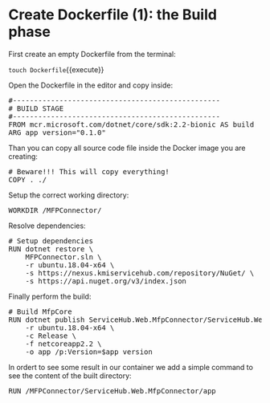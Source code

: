 # Create Dockerfile (1): the Build phase

First create an empty Dockerfile from the terminal:

`touch Dockerfile`{{execute}}

Open the Dockerfile in the editor and copy inside:

<pre class="file" data-filename="Dockerfile" data-target="insert">
#-------------------------------------------------
# BUILD STAGE
#-------------------------------------------------
FROM mcr.microsoft.com/dotnet/core/sdk:2.2-bionic AS build
ARG app_version="0.1.0"
</pre>

Than you can copy all source code file inside the Docker image you are creating:

<pre class="file" data-filename="Dockerfile" data-target="insert">
# Beware!!! This will copy everything!
COPY . ./
</pre>

Setup the correct working directory:

<pre class="file" data-filename="Dockerfile" data-target="insert">
WORKDIR /MFPConnector/
</pre>

Resolve dependencies:

<pre class="file" data-filename="Dockerfile" data-target="insert">
# Setup dependencies
RUN dotnet restore \
    MFPConnector.sln \
    -r ubuntu.18.04-x64 \
    -s https://nexus.kmiservicehub.com/repository/NuGet/ \
    -s https://api.nuget.org/v3/index.json
</pre>

Finally perform the build:

<pre class="file" data-filename="Dockerfile" data-target="insert">
# Build MfpCore
RUN dotnet publish ServiceHub.Web.MfpConnector/ServiceHub.Web.MfpConnector.csproj \
    -r ubuntu.18.04-x64 \
    -c Release \
    -f netcoreapp2.2 \
    -o app /p:Version=$app_version
</pre>

In ordert to see some result in our container we add a simple command to see the content of the built directory:

<pre class="file" data-filename="Dockerfile" data-target="insert">
RUN /MFPConnector/ServiceHub.Web.MfpConnector/app
</pre>


